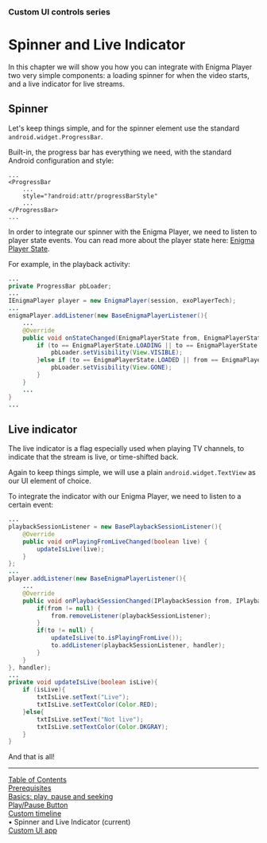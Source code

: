<!--
SPDX-FileCopyrightText: 2024 Red Bee Media Ltd <https://www.redbeemedia.com/>

SPDX-License-Identifier: MIT
-->

### Custom UI controls series
# Spinner and Live Indicator
In this chapter we will show you how you can integrate with Enigma
Player two very simple components: a loading spinner for when the video
starts, and a live indicator for live streams.

## Spinner
Let's keep things simple, and for the spinner element use the
standard `android.widget.ProgressBar`.

Built-in, the progress bar has everything we need, with the standard Android configuration and style:

```
...
<ProgressBar
    ...
    style="?android:attr/progressBarStyle"
    ...
</ProgressBar>
...
```

In order to integrate our spinner with the Enigma Player, we need to
listen to player state events. You can read more about the player state
here: [Enigma Player State](../advanced_topics/enigma_player_state.md).


For example, in the playback activity:

```java
...
private ProgressBar pbLoader;
...
IEnigmaPlayer player = new EnigmaPlayer(session, exoPlayerTech);
...
enigmaPlayer.addListener(new BaseEnigmaPlayerListener(){
    ...
    @Override
    public void onStateChanged(EnigmaPlayerState from, EnigmaPlayerState to) {
        if (to == EnigmaPlayerState.LOADING || to == EnigmaPlayerState.BUFFERING){
            pbLoader.setVisibility(View.VISIBLE);
        }else if (to == EnigmaPlayerState.LOADED || from == EnigmaPlayerState.BUFFERING){
            pbLoader.setVisibility(View.GONE);
        }
    }
    ...
}
...
```

## Live indicator

The live indicator is a flag especially used when playing TV channels,
to indicate that the stream is live, or time-shifted back.

Again to keep things simple, we will use a plain
`android.widget.TextView` as our UI element of choice.

To integrate the indicator with our Enigma Player, we need to listen to
a certain event:

```java
...
playbackSessionListener = new BasePlaybackSessionListener(){
    @Override
    public void onPlayingFromLiveChanged(boolean live) {
        updateIsLive(live);
    }
};
...
player.addListener(new BaseEnigmaPlayerListener(){
    ...
    @Override
    public void onPlaybackSessionChanged(IPlaybackSession from, IPlaybackSession to) {
        if(from != null) {
            from.removeListener(playbackSessionListener);
        }
        if(to != null) {
            updateIsLive(to.isPlayingFromLive());
            to.addListener(playbackSessionListener, handler);
        }
    }
}, handler);
...
private void updateIsLive(boolean isLive){
    if (isLive){
        txtIsLive.setText("Live");
        txtIsLive.setTextColor(Color.RED);
    }else{
        txtIsLive.setText("Not live");
        txtIsLive.setTextColor(Color.DKGRAY);
    }
}
```

And that is all!


___
[Table of Contents](../index.md)<br/>
[Prerequisites](prerequisites.md)<br/>
[Basics: play, pause and seeking](basics.md)<br/>
[Play/Pause Button](play_pause_button.md)<br/>
[Custom timeline](timeline.md)<br/>
&bull; Spinner and Live Indicator (current)<br/>
[Custom UI app](custom_ui_app.md)<br/>
